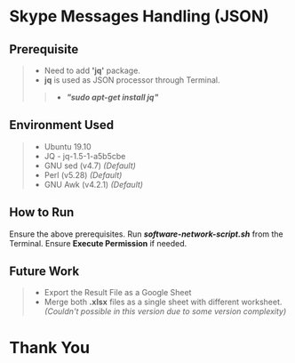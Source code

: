 # Skype Messages Handling (JSON)

Prerequisite
---
> * Need to add **'jq'** package.
> * **jq** is used as JSON processor through Terminal.
>> * ***"sudo apt-get install jq"***

Environment Used
---
> * Ubuntu 19.10
> * JQ - jq-1.5-1-a5b5cbe
> * GNU sed (v4.7) *(Default)*
> * Perl (v5.28) *(Default)*
> * GNU Awk (v4.2.1) *(Default)*

How to Run
---
Ensure the above prerequisites. Run ***software-network-script.sh*** from the Terminal. Ensure **Execute Permission** if needed.

Future Work
---
> * Export the Result File as a Google Sheet 
> * Merge both **.xlsx** files as a single sheet with different worksheet. *(Couldn't possible in this version due to some version complexity)*

# Thank You
